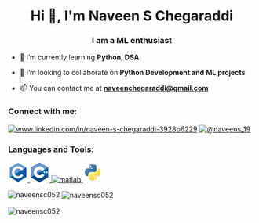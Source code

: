 <h1 align="center">Hi 👋, I'm Naveen S Chegaraddi</h1>
<h3 align="center">I am a ML enthusiast</h3>

- 🌱 I’m currently learning **Python, DSA**

- 👯 I’m looking to collaborate on **Python Development and ML projects**

- 📫 You can contact me at **naveenchegaraddi@gmail.com**

<h3 align="left">Connect with me:</h3>
<p align="left">
<a href="https://linkedin.com/in/www.linkedin.com/in/naveen-s-chegaraddi-3928b6229" target="blank"><img align="center" src="https://raw.githubusercontent.com/rahuldkjain/github-profile-readme-generator/master/src/images/icons/Social/linked-in-alt.svg" alt="www.linkedin.com/in/naveen-s-chegaraddi-3928b6229" height="30" width="40" /></a>
<a href="https://instagram.com/@naveens_19" target="blank"><img align="center" src="https://raw.githubusercontent.com/rahuldkjain/github-profile-readme-generator/master/src/images/icons/Social/instagram.svg" alt="@naveens_19" height="30" width="40" /></a>
</p>

<h3 align="left">Languages and Tools:</h3>
<p align="left"> <a href="https://www.cprogramming.com/" target="_blank" rel="noreferrer"> <img src="https://raw.githubusercontent.com/devicons/devicon/master/icons/c/c-original.svg" alt="c" width="40" height="40"/> </a> <a href="https://www.w3schools.com/cpp/" target="_blank" rel="noreferrer"> <img src="https://raw.githubusercontent.com/devicons/devicon/master/icons/cplusplus/cplusplus-original.svg" alt="cplusplus" width="40" height="40"/> </a> <a href="https://www.mathworks.com/" target="_blank" rel="noreferrer"> <img src="https://upload.wikimedia.org/wikipedia/commons/2/21/Matlab_Logo.png" alt="matlab" width="40" height="40"/> </a> <a href="https://www.python.org" target="_blank" rel="noreferrer"> <img src="https://raw.githubusercontent.com/devicons/devicon/master/icons/python/python-original.svg" alt="python" width="40" height="40"/> </a> </p>

<p><img align="left" src="https://github-readme-stats.vercel.app/api/top-langs?username=naveensc052&show_icons=true&locale=en&layout=compact" alt="naveensc052" /></p>

<p>&nbsp;<img align="center" src="https://github-readme-stats.vercel.app/api?username=naveensc052&show_icons=true&locale=en" alt="naveensc052" /></p>

<p><img align="center" src="https://github-readme-streak-stats.herokuapp.com/?user=naveensc052&" alt="naveensc052" /></p>
